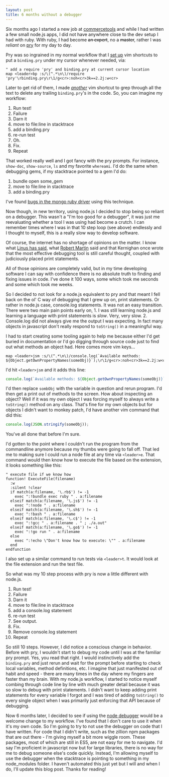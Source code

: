 ```yaml
---
layout: post
title: 6 months without a debugger
---
```


Six months ago I started a new job at [commercetools](https://www.commercetools.com) and while I had written a few small node.js apps, I did not have anywhere close to the dev setup I had with ruby.  With ruby, I had become ~~an expert~~, no a ~~master~~, rather I was *reliant* on [pry](https://github.com/pry/pry) for my day to day.

Pry was so ingrained in my normal workflow that I [set up](https://github.com/allcentury/dotfiles/blob/master/.vimrc#L125-L126) vim shortcuts to put a `binding.pry` under my cursor whenever needed, via:

```
" add a require 'pry' and binding.pry at current cursor location
map <leader>bp :s/\(^.*\n\)/require 'pry'\rbinding.pry\r\1/g<cr>:noh<cr>3k==2.2j:w<cr>
```

Later to get rid of them, I made [_another_](https://github.com/allcentury/dotfiles/blob/master/.vimrc#L136) vim shortcut to grep through all the text to delete any trailing `binding.pry`'s in the code.  So, you can imagine my workflow:

1. Run test!
2. Failure
3. Darn it
4. move to file:line in stacktrace
5. add a binding.pry
6. re-run test
7. Oh.
8. Fix.
10. Repeat

That worked really well and I got fancy with the pry prompts.  For instance, `show-doc`, `show-source`, `ls` and my favorite `whereami`.  I'd do the same when debugging gems, if my stacktrace pointed to a gem I'd do:

1. bundle open some_gem
2. move to file:line in stacktrace
3. add a binding.pry

I've found [bugs in the mongo ruby driver](https://jira.mongodb.org/browse/RUBY-1201) using this technique.

Now though, in new territory, using node.js I decided to stop being so reliant on a debugger.  This wasn't a "I'm too good for a debugger", it was just me reevaluating whether a tool I was using had become a crutch.  I can remember times where I was in that 10 step loop (see above) endlessly and I thought to myself, this is a really slow way to develop software.

Of course, the internet has no shortage of opinions on the matter.  I know what [Linus has said](http://lwn.net/2000/0914/a/lt-debugger.php3), what [Robert Martin](http://www.artima.com/weblogs/viewpost.jsp?thread=23476) said and that Kernighan once wrote that the most effective debugging tool is still careful thought, coupled with judiciously placed print statements.

All of those opinions are completely valid, but in my time developing software I can say with confidence there is no absolute truth to finding and fixing issues in code.  I've done it 100 ways, some which took me seconds and some which took me weeks.

So I decided to not look for a node.js equivalent to pry and that meant I fell back on the ol' C way of debugging that I grew up on, print statements.  Or rather in node.js case, console.log statements.  It was not an easy transition.  There were two main pain points early on, 1. I was still learning node.js and learning a language with print statements is *slow*.  Very, very slow.  2. Console.log did not always give me the output I was expecting.  In fact many objects in javascript don't really respond to `toString()` in a meaningful way.

I had to start creating some tooling again to help me because either I'd get buried in documentation or I'd go digging through source code just to find out what methods an object had.  Here comes more vim keys...

```vim
map <leader>jsm :s/\(^.*\n\)/console.log(`Available methods: ${Object.getOwnPropertyNames(someObj)}`);\r\1/g<cr>:noh<cr>3k==2.2j:w<cr>
```

I'd hit `<leader>jsm` and it adds this line:

```js
console.log(`Available methods: ${Object.getOwnPropertyNames(someObj)}`);
```

I'd then replace `sombObj` with the variable in question and rerun program.  I'd then get a print out of methods to the screen.  How about inspecting an object?  Well if it was my own object I was forcing myself to always write a `toString()` method on any class.  That's fine for my own objects but for objects I didn't want to monkey patch, I'd have another vim command that did this:

```js
console.log(JSON.stringify(someObj));
```

You've all done that before I'm sure.

I'd gotten to the point where I couldn't run the program from the commandline anymore because my thumbs were going to fall off.  That led me to making sure I could run a node file at any time via `<leader>e`.  That command would then know how to execute the file based on the extension, it looks something like this:

```vim
" execute file if we know how
function! ExecuteFile(filename)
  :w
  :silent !clear
  if match(a:filename, '\.rb$') != -1
    exec ":!bundle exec ruby " . a:filename
  elseif match(a:filename, '\.js$') != -1
    exec ":!node " . a:filename
  elseif match(a:filename, '\.sh$') != -1
    exec ":!bash " . a:filename
  elseif match(a:filename, '\.c$') != -1
    exec ":!gcc " . a:filename . " ; ./a.out"
  elseif match(a:filename, '\.go$') != -1
    exec ":!go run " . a:filename
  else
    exec ":!echo \"Don't know how to execute: \"" . a:filename
  end
endfunction
```

I also set up a similar command to run tests via `<leader>t`.  It would look at the file extension and run the test file.

So what was my 10 step process with pry is now a little different with node.js.

1. Run test!
2. Failure
3. Darn it
4. move to file:line in stacktrace
5. add a console.log statement
6. re-run test
7. See output.
8. Fix.
9. Remove console.log statement
10. Repeat

So still 10 steps.  However, I did notice a conscious change in behavior.  Before with pry, I wouldn't start to debug my code until I was at the familiar pry prompt.  Yes, you read that right.  I would instinctively add the `binding.pry` and just rerun and wait for the prompt before starting to check local variables, method definitions, etc.  I imagine that just manifested out of habit and speed - there are many times in the day where my fingers are faster than my brain.  With my node.js workflow, I started to notice myself combing through code line by line with much greater detail because it was so slow to debug with print statements.  I didn't want to keep adding print statements for every variable I forgot and I was tired of adding `toString()` to every single object when I was primarily just enforcing that API because of debugging.

Now 6 months later, I decided to see if using the [node debugger](https://nodejs.org/api/debugger.html) would be a welcome change to my workflow.  I've found that I don't care to use it when it's my own code.  So I'm going to try to not use the debugger on code that I have written.  For code that I didn't write, such as the zillion npm packages that are out there - I'm giving myself a bit more wiggle room.  These packages, most of which are still in ES5, are not easy for me to navigate.  I'd say I'm proficient in javascript now but for large libraries, there is no way for me to debug someone else's code quickly.  Instead, I'm allowing myself to use the debugger when the stacktrace is pointing to something in my node_modules folder.  I haven't automated this just yet but I will and when I do, I'll update this blog post.  Thanks for reading!

